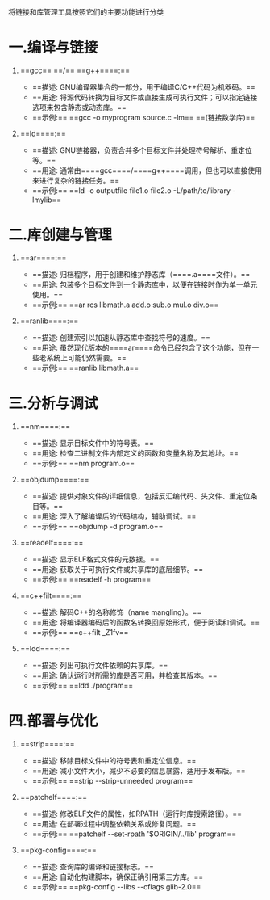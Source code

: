 将链接和库管理工具按照它们的主要功能进行分类
 
# 一.编译与链接

1. ==gcc== ==/== ==g++====:==
    
    - ==描述: GNU编译器集合的一部分，用于编译C/C++代码为机器码。==
    - ==用途: 将源代码转换为目标文件或直接生成可执行文件；可以指定链接选项来包含静态或动态库。==
    - ==示例:== ==gcc -o myprogram source.c -lm== ==(链接数学库)==
2. ==ld====:==
    
    - ==描述: GNU链接器，负责合并多个目标文件并处理符号解析、重定位等。==
    - ==用途: 通常由====gcc====/====g++====调用，但也可以直接使用来进行复杂的链接任务。==
    - ==示例:== ==ld -o outputfile file1.o file2.o -L/path/to/library -lmylib==
    
# 二.库创建与管理

1. ==ar====:==
    
    - ==描述: 归档程序，用于创建和维护静态库（====.a====文件）。==
    - ==用途: 包装多个目标文件到一个静态库中，以便在链接时作为单一单元使用。==
    - ==示例:== ==ar rcs libmath.a add.o sub.o mul.o div.o==
2. ==ranlib====:==
    
    - ==描述: 创建索引以加速从静态库中查找符号的速度。==
    - ==用途: 虽然现代版本的====ar====命令已经包含了这个功能，但在一些老系统上可能仍然需要。==
    - ==示例:== ==ranlib libmath.a==
    
# 三.分析与调试

1. ==nm====:==
    
    - ==描述: 显示目标文件中的符号表。==
    - ==用途: 检查二进制文件内部定义的函数和变量名称及其地址。==
    - ==示例:== ==nm program.o==
2. ==objdump====:==
    
    - ==描述: 提供对象文件的详细信息，包括反汇编代码、头文件、重定位条目等。==
    - ==用途: 深入了解编译后的代码结构，辅助调试。==
    - ==示例:== ==objdump -d program.o==
3. ==readelf====:==
    
    - ==描述: 显示ELF格式文件的元数据。==
    - ==用途: 获取关于可执行文件或共享库的底层细节。==
    - ==示例:== ==readelf -h program==
4. ==c++filt====:==
    
    - ==描述: 解码C++的名称修饰（name mangling）。==
    - ==用途: 将编译器编码后的函数名转换回原始形式，便于阅读和调试。==
    - ==示例:== ==c++filt _Z1fv==
5. ==ldd====:==
    
    - ==描述: 列出可执行文件依赖的共享库。==
    - ==用途: 确认运行时所需的库是否可用，并检查其版本。==
    - ==示例:== ==ldd ./program==
    
# 四.部署与优化

1. ==strip====:==
    
    - ==描述: 移除目标文件中的符号表和重定位信息。==
    - ==用途: 减小文件大小，减少不必要的信息暴露，适用于发布版。==
    - ==示例:== ==strip --strip-unneeded program==
2. ==patchelf====:==
    
    - ==描述: 修改ELF文件的属性，如RPATH（运行时库搜索路径）。==
    - ==用途: 在部署过程中调整依赖关系或修复问题。==
    - ==示例:== ==patchelf --set-rpath '$ORIGIN/../lib' program==
3. ==pkg-config====:==
    
    - ==描述: 查询库的编译和链接标志。==
    - ==用途: 自动化构建脚本，确保正确引用第三方库。==
    - ==示例:== ==pkg-config --libs --cflags glib-2.0==